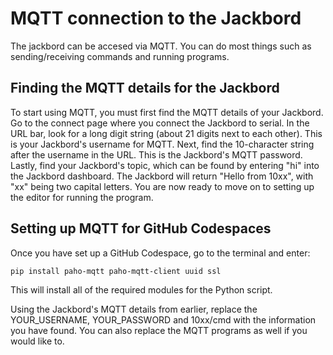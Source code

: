 # MQTT connection to the Jackbord
The jackbord can be accesed via MQTT. You can do most things such as sending/receiving commands and running programs.

## Finding the MQTT details for the Jackbord
To start using MQTT, you must first find the MQTT details of your Jackbord. Go to the connect page where you connect the Jackbord to serial. In the URL bar, look for a long digit string (about 21 digits next to each other). This is your Jackbord's username for MQTT. Next, find the 10-character string after the username in the URL. This is the Jackbord's MQTT password. Lastly, find your Jackbord's topic, which can be found by entering "hi" into the Jackbord dashboard. The Jackbord will return "Hello from 10xx", with "xx" being two capital letters. You are now ready to move on to setting up the editor for running the program.

## Setting up MQTT for GitHub Codespaces
Once you have set up a GitHub Codespace, go to the terminal and enter:

    pip install paho-mqtt paho-mqtt-client uuid ssl
This will install all of the required modules for the Python script.

Using the Jackbord's MQTT details from earlier,  replace the YOUR_USERNAME, YOUR_PASSWORD and 10xx/cmd with the information you have found. You can also replace the MQTT programs as well if you would like to.
